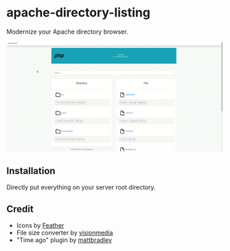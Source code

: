 # apache-directory-listing
Modernize your Apache directory browser.

![Demonstration](/documentation/demo.gif)

## Installation
Directly put everything on your server root directory.

##  Credit
- Icons by [Feather](https://feathericons.com/)
- File size converter by [visionmedia](https://github.com/visionmedia/bytes.js)
- "Time ago" plugin by [mattbradley](https://github.com/mattbradley/livestampjs)